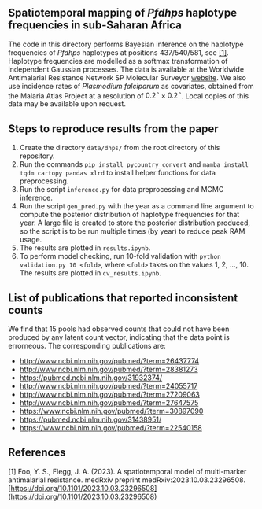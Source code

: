 ## Spatiotemporal mapping of *Pfdhps* haplotype frequencies in sub-Saharan Africa 

The code in this directory performs Bayesian inference on the haplotype frequencies of *Pfdhps* haplotypes at positions 437/540/581, see [[1]](#1). Haplotype frequencies are modelled as a softmax transformation of independent Gaussian processes. The data is available at the Worldwide Antimalarial Resistance Network SP Molecular Surveyor [website](https://www.wwarn.org/dhfr-dhps-surveyor). We also use incidence rates of *Plasmodium falciparum* as covariates, obtained from the Malaria Atlas Project at a resolution of $0.2^\circ\times 0.2^\circ$. Local copies of this data may be available upon request.

## Steps to reproduce results from the paper
1. Create the directory `data/dhps/` from the root directory of this repository.
2. Run the commands `pip install pycountry_convert` and `mamba install tqdm cartopy pandas xlrd` to install helper functions for data preprocessing.
3. Run the script `inference.py` for data preprocessing and MCMC inference.
4. Run the script `gen_pred.py` with the year as a command line argument to compute the posterior distribution of haplotype frequencies for that year. A large file is created to store the posterior distribution produced, so the script is to be run multiple times (by year) to reduce peak RAM usage.
5. The results are plotted in `results.ipynb`.
6. To perform model checking, run 10-fold validation with `python validation.py 10 <fold>`, where `<fold>` takes on the values 1, 2, ..., 10. The results are plotted in `cv_results.ipynb`.

## List of publications that reported inconsistent counts

We find that 15 pools had observed counts that could not have been produced by any latent count vector, indicating that the data point is errorneous. The corresponding publications are:
- http://www.ncbi.nlm.nih.gov/pubmed/?term=26437774
- http://www.ncbi.nlm.nih.gov/pubmed/?term=28381273
- https://pubmed.ncbi.nlm.nih.gov/31932374/
- http://www.ncbi.nlm.nih.gov/pubmed/?term=24055717
- http://www.ncbi.nlm.nih.gov/pubmed/?term=27209063
- http://www.ncbi.nlm.nih.gov/pubmed/?term=27647575
- https://www.ncbi.nlm.nih.gov/pubmed/?term=30897090
- https://pubmed.ncbi.nlm.nih.gov/31438951/
- https://www.ncbi.nlm.nih.gov/pubmed/?term=22540158

## References

<a id="1">[1]</a> 
Foo, Y. S., Flegg, J. A. (2023). A spatiotemporal model of multi-marker antimalarial resistance. medRxiv preprint medRxiv:2023.10.03.23296508. [https://doi.org/10.1101/2023.10.03.23296508](https://doi.org/10.1101/2023.10.03.23296508)
